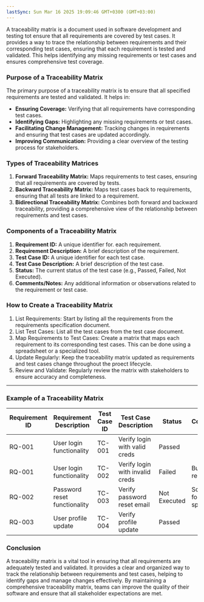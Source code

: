 ```yaml
---
lastSync: Sun Mar 16 2025 19:09:46 GMT+0300 (GMT+03:00)
---
```

A traceability matrix is a document used in software development and testing tot ensure that all requirements are covered by test cases. It provides a way to trace the relationship between requirements and their corresponding test cases, ensuring that each requirement is tested and validated. This helps identifying any missing requirements or test cases and ensures comprehensive test coverage.

### Purpose of a Traceability Matrix

The primary purpose of a traceability matrix is to ensure that all specified requirements are tested and validated. It helps in:
- **Ensuring Coverage:** Verifying that all requirements have corresponding test cases.
- **Identifying Gaps:** Highlighting any missing requirements or test cases.
- **Facilitating Change Management:** Tracking changes in requirements and ensuring that test cases are updated accordingly.
- **Improving Communication:** Providing a clear overview of the testing process for stakeholders.

### Types of Traceability Matrices

1. **Forward Traceability Matrix:** Maps requirements to test cases, ensuring that all requirements are covered by tests.
2. **Backward Traceability Matrix:** Maps test cases back to requirements, ensuring that all tests are linked to a requirement.
3. **Bidirectional Traceability Matrix:** Combines both forward and backward traceability, providing a comprehensive view of the relationship between requirements and test cases.

### Components of a Traceability Matrix

1. **Requirement ID:** A unique identifier for. each requirement.
2. **Requirement Description:** A brief description of the requirement.
3. **Test Case ID:** A unique identifier for each test case.
4. **Test Case Description:** A brief description of the test case.
5. **Status:** The current status of the test case (e.g., Passed, Failed, Not Executed).
6. **Comments/Notes:** Any additional information or observations related to the requirement or test case.

### How to Create a Traceability Matrix

1. List Requirements: Start by listing all the requirements from the requirements specification document.
2. List Test Cases: List all the test cases from the test case document.
3. Map Requirements to Test Cases: Create a matrix that maps each requirement to its corresponding test cases. This can be done using a spreadsheet or a specialized tool.
4. Update Regularly: Keep the traceability matrix updated as requirements and test cases change throughout the proect lifecycle.
5. Review and Validate: Regularly review the matrix with stakeholders to ensure accuracy and completeness.

---

### Example of a Traceability Matrix


| Requirement ID | Requirement Description      | Test Case ID | Test Case Description           | Status       | Comments                  |
| -------------- | ---------------------------- | ------------ | ------------------------------- | ------------ | ------------------------- |
| RQ-001         | User login functionality     | TC-001       | Verify login with valid creds   | Passed       |                           |
| RQ-001         | User login functionality     | TC-002       | Verify login with invalid creds | Failed       | Bug reported              |
| RQ-002         | Password reset functionality | TC-003       | Verify password reset email     | Not Executed | Scheduled for next sprint |
| RQ-003         | User profile update          | TC-004       | Verify profile update           | Passed       |                           |


### Conclusion
A traceability matrix is a vital tool in ensuring that all requirements are adequately tested and validated. It provides a clear and organized way to track the relationship between requirements and test cases, helping to identify gaps and manage changes effectively. By maintaining a comprehensive traceability matrix, teams can improve the quality of their software and ensure that all stakeholder expectations are met.
